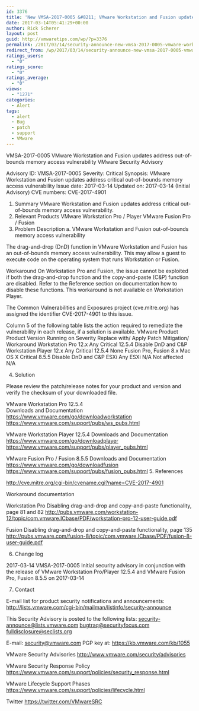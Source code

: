 ```yaml
---
id: 3376
title: 'New VMSA-2017-0005 &#8211; VMware Workstation and Fusion updates address out-of-bounds memory access vulnerability'
date: 2017-03-14T05:41:29+00:00
author: Rick Scherer
layout: post
guid: http://vmwaretips.com/wp/?p=3376
permalink: /2017/03/14/security-announce-new-vmsa-2017-0005-vmware-workstation-and-fusion-updates-address-out-of-bounds-memory-access-vulnerability/
redirect_from: /wp/2017/03/14/security-announce-new-vmsa-2017-0005-vmware-workstation-and-fusion-updates-address-out-of-bounds-memory-access-vulnerability/
ratings_users:
  - "0"
ratings_score:
  - "0"
ratings_average:
  - "0"
views:
  - "1271"
categories:
  - Alert
tags:
  - alert
  - Bug
  - patch
  - support
  - VMware
---
```

VMSA-2017-0005
VMware Workstation and Fusion updates address out-of-bounds memory access vulnerability
VMware Security Advisory

Advisory ID:	VMSA-2017-0005
Severity:	Critical
Synopsis:	VMware Workstation and Fusion updates address critical out-of-bounds memory access vulnerability
Issue date:	2017-03-14
Updated on:	2017-03-14 (Initial Advisory)
CVE numbers:	CVE-2017-4901

1. Summary
VMware Workstation and Fusion updates address critical out-of-bounds memory access vulnerability.
2. Relevant Products
VMware Workstation Pro / Player
VMware Fusion Pro / Fusion
3. Problem Description
a. VMware Workstation and Fusion out-of-bounds memory access vulnerability

The drag-and-drop (DnD) function in VMware Workstation and Fusion has an out-of-bounds memory access vulnerability. This may allow a guest to execute code on the operating system that runs Workstation or Fusion.

Workaround
On Workstation Pro and Fusion, the issue cannot be exploited if both the drag-and-drop function and the copy-and-paste (C&P) function are disabled. Refer to the Reference section on documentation how to disable these functions. This workaround is not available on Workstation Player.

The Common Vulnerabilities and Exposures project (cve.mitre.org) has assigned the identifier CVE-2017-4901 to this issue.  

Column 5 of the following table lists the action required to remediate the vulnerability in each release, if a solution is available.
VMware Product
Product Version
Running on
Severity
Replace with/ Apply Patch
Mitigation/ Workaround
Workstation Pro	12.x	Any	Critical	12.5.4	Disable DnD and C&P
Workstation Player	12.x	Any	Critical	12.5.4	None
Fusion Pro, Fusion	8.x	Mac OS X	Critical	8.5.5	Disable DnD and C&P
ESXi	Any	ESXi	N/A	Not affected	N/A


4. Solution

Please review the patch/release notes for your product and version and verify the checksum of your downloaded file.

VMware Workstation Pro 12.5.4  
Downloads and Documentation
https://www.vmware.com/go/downloadworkstation
https://www.vmware.com/support/pubs/ws_pubs.html

VMware Workstation Player 12.5.4
Downloads and Documentation
https://www.vmware.com/go/downloadplayer
https://www.vmware.com/support/pubs/player_pubs.html

VMware Fusion Pro / Fusion 8.5.5
Downloads and Documentation
https://www.vmware.com/go/downloadfusion
https://www.vmware.com/support/pubs/fusion_pubs.html
5. References

http://cve.mitre.org/cgi-bin/cvename.cgi?name=CVE-2017-4901

Workaround documentation  

Workstation Pro
Disabling drag-and-drop and copy-and-paste functionality, page 81 and 82
http://pubs.vmware.com/workstation-12/topic/com.vmware.ICbase/PDF/workstation-pro-12-user-guide.pdf

Fusion
Disabling drag-and-drop and copy-and-paste functionality, page 135
http://pubs.vmware.com/fusion-8/topic/com.vmware.ICbase/PDF/fusion-8-user-guide.pdf

6. Change log

2017-03-14 VMSA-2017-0005
Initial security advisory in conjunction with the release of VMware Workstation Pro/Player 12.5.4 and VMware Fusion Pro, Fusion 8.5.5 on 2017-03-14

7. Contact

E-mail list for product security notifications and announcements:
http://lists.vmware.com/cgi-bin/mailman/listinfo/security-announce

This Security Advisory is posted to the following lists:
security-announce@lists.vmware.com
bugtraq@securityfocus.com
fulldisclosure@seclists.org

E-mail: security@vmware.com
PGP key at:
https://kb.vmware.com/kb/1055

VMware Security Advisories
http://www.vmware.com/security/advisories

VMware Security Response Policy
https://www.vmware.com/support/policies/security_response.html

VMware Lifecycle Support Phases
https://www.vmware.com/support/policies/lifecycle.html

Twitter
https://twitter.com/VMwareSRC
